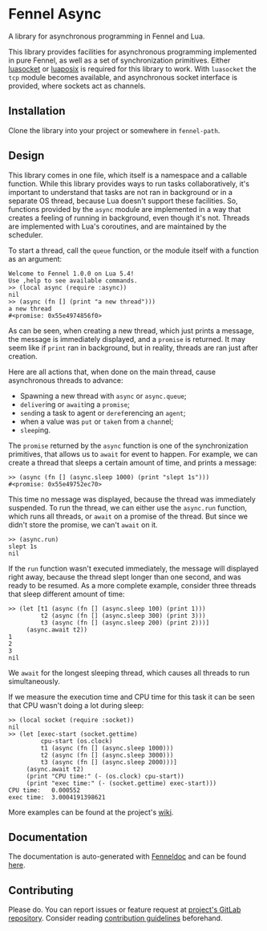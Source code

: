 # Fennel Async

A library for asynchronous programming in Fennel and Lua.

This library provides facilities for asynchronous programming implemented in pure Fennel, as well as a set of synchronization primitives.
Either [luasocket](https://w3.impa.br/~diego/software/luasocket) or [luaposix](http://luaposix.github.io/luaposix/) is required for this library to work.
With `luasocket` the `tcp` module becomes available, and asynchronous socket interface is provided, where sockets act as channels.

## Installation

Clone the library into your project or somewhere in `fennel-path`.

## Design

This library comes in one file, which itself is a namespace and a callable function.
While this library provides ways to run tasks collaboratively, it's important to understand that tasks are not ran in background or in a separate OS thread, because Lua doesn't support these facilities.
So, functions provided by the `async` module are implemented in a way that creates a feeling of running in background, even though it's not.
Threads are implemented with Lua's coroutines, and are maintained by the scheduler.

To start a thread, call the `queue` function, or the module itself with a function as an argument:

``` fennel
Welcome to Fennel 1.0.0 on Lua 5.4!
Use ,help to see available commands.
>> (local async (require :async))
nil
>> (async (fn [] (print "a new thread")))
a new thread
#<promise: 0x55e4974856f0>
```

As can be seen, when creating a new thread, which just prints a message, the message is immediately displayed, and a `promise` is returned.
It may seem like if `print` ran in background, but in reality, threads are ran just after creation.

Here are all actions that, when done on the main thread, cause asynchronous threads to advance:

- Spawning a new thread with `async` or `async.queue`;
- `deliver`ing or `await`ing a `promise`;
- `send`ing a task to agent or `deref`erencing an `agent`;
- when a value was `put` or `take`n from a `chan`nel;
- `sleep`ing.

The `promise` returned by the `async` function is one of the synchronization primitives, that allows us to `await` for event to happen.
For example, we can create a thread that sleeps a certain amount of time, and prints a message:

``` fennel
>> (async (fn [] (async.sleep 1000) (print "slept 1s")))
#<promise: 0x55e49752ec70>
```

This time no message was displayed, because the thread was immediately suspended.
To run the thread, we can either use the `async.run` function, which runs all threads, or `await` on a promise of the thread.
But since we didn't store the promise, we can't `await` on it.

``` fennel
>> (async.run)
slept 1s
nil
```

If the `run` function wasn't executed immediately, the message will displayed right away, because the thread slept longer than one second, and was ready to be resumed.
As a more complete example, consider three threads that sleep different amount of time:

``` fennel
>> (let [t1 (async (fn [] (async.sleep 100) (print 1)))
         t2 (async (fn [] (async.sleep 300) (print 3)))
         t3 (async (fn [] (async.sleep 200) (print 2)))]
     (async.await t2))
1
2
3
nil
```

We `await` for the longest sleeping thread, which causes all threads to run simultaneously.

If we measure the execution time and CPU time for this task it can be seen that CPU wasn't doing a lot during sleep:

``` fennel
>> (local socket (require :socket))
nil
>> (let [exec-start (socket.gettime)
         cpu-start (os.clock)
         t1 (async (fn [] (async.sleep 1000)))
         t2 (async (fn [] (async.sleep 3000)))
         t3 (async (fn [] (async.sleep 2000)))]
     (async.await t2)
     (print "CPU time:" (- (os.clock) cpu-start))
     (print "exec time:" (- (socket.gettime) exec-start)))
CPU time:	0.000552
exec time:	3.0004191398621
```

More examples can be found at the project's [wiki](https://gitlab.com/andreyorst/fennel-async/-/wikis/home).

## Documentation

The documentation is auto-generated with [Fenneldoc](https://gitlab.com/andreyorst/fenneldoc) and can be found [here](doc/async.md).

## Contributing

Please do.
You can report issues or feature request at [project's GitLab repository](https://gitlab.com/andreyorst/fennel-async).
Consider reading [contribution guidelines](CONTRIBUTING.md) beforehand.
